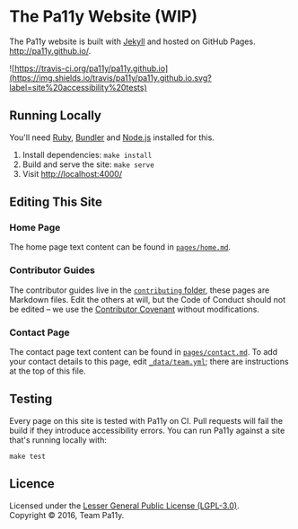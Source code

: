 
The Pa11y Website (WIP)
=======================

The Pa11y website is built with [Jekyll] and hosted on GitHub Pages. <http://pa11y.github.io/>.

![https://travis-ci.org/pa11y/pa11y.github.io](https://img.shields.io/travis/pa11y/pa11y.github.io.svg?label=site%20accessibility%20tests)


Running Locally
---------------

You'll need [Ruby], [Bundler] and [Node.js] installed for this.

  1. Install dependencies: `make install`
  2. Build and serve the site: `make serve`
  3. Visit <http://localhost:4000/>


Editing This Site
-----------------

### Home Page

The home page text content can be found in [`pages/home.md`](pages/home.md).

### Contributor Guides

The contributor guides live in the [`contributing` folder](contributing), these pages are Markdown files. Edit the others at will, but the Code of Conduct should not be edited – we use the [Contributor Covenant][contributor-covenant] without modifications.

### Contact Page

The contact page text content can be found in [`pages/contact.md`](pages/contact.md). To add your contact details to this page, edit [`_data/team.yml`](_data/team.yml); there are instructions at the top of this file.


Testing
-------

Every page on this site is tested with Pa11y on CI. Pull requests will fail the build if they introduce accessibility errors. You can run Pa11y against a site that's running locally with:

```
make test
```


Licence
-------

Licensed under the [Lesser General Public License (LGPL-3.0)](LICENSE).  
Copyright &copy; 2016, Team Pa11y.



[bundler]: http://bundler.io/
[contributor-covenant]: http://contributor-covenant.org
[jekyll]: http://jekyllrb.com/
[node.js]: https://nodejs.org/
[ruby]: https://www.ruby-lang.org/en/
